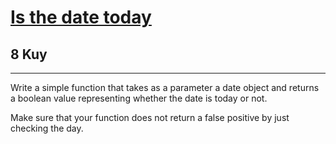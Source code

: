 <h1><a href="https://www.codewars.com/kata/563c13853b07a8f17c000022">Is the date today</a></h1>
<h2>8 Kuy</h2>
<hr>

<p>Write a simple function that takes as a parameter a date object 
and returns a boolean value representing whether the date is today or not.</p>
<p>Make sure that your function does not return a false positive by just checking the day.</p>